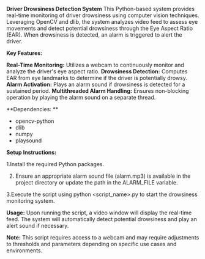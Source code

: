 **Driver Drowsiness Detection System**
  This Python-based system provides real-time monitoring of driver drowsiness using computer vision techniques. Leveraging OpenCV and dlib, the system analyzes       video   feed to assess eye movements and detect potential drowsiness through the Eye Aspect Ratio (EAR). When drowsiness is detected, an alarm is triggered to      alert the      driver.

**Key Features:**

  **Real-Time Monitoring:** Utilizes a webcam to continuously monitor and analyze the driver's eye aspect ratio.
  **Drowsiness Detection:** Computes EAR from eye landmarks to determine if the driver is potentially drowsy.
  **Alarm Activation:** Plays an alarm sound if drowsiness is detected for a sustained period.
  **Multithreaded Alarm Handling:** Ensures non-blocking operation by playing the alarm sound on a separate thread.

**Dependencies:
**
  - opencv-python
  - dlib
  - numpy
  - playsound

**Setup Instructions:**

  1.Install the required Python packages.
  
  2. Ensure an appropriate alarm sound file (alarm.mp3) is available in the project directory or update the path in the ALARM_FILE variable.
  
  3.Execute the script using python <script_name>.py to start the drowsiness monitoring system.

**Usage:**
  Upon running the script, a video window will display the real-time feed. The system will automatically detect potential drowsiness and play an alert sound if       necessary.

**Note:** This script requires access to a webcam and may require adjustments to thresholds and parameters depending on specific use cases and environments.
